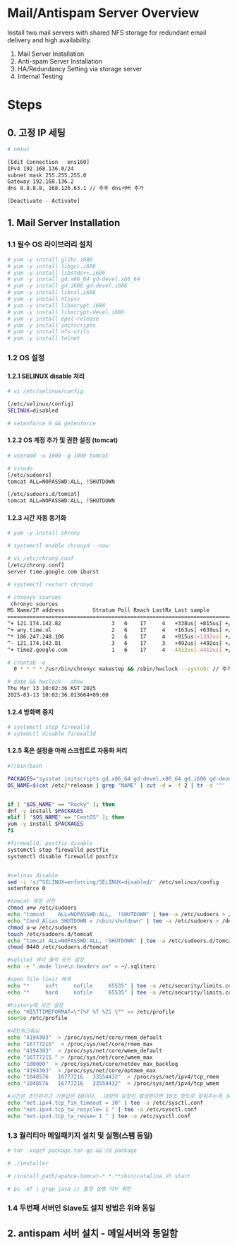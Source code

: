 # Mail/Antispam Server Overview
Install two mail servers with shared NFS storage for redundant email delivery and high availability.

1. Mail Server Installation
2. Anti-spam Server Installation
3. HA/Redundancy Setting via storage server
4. Internal Testing

# Steps

## 0. 고정 IP 세팅
```bash
# nmtui

[Edit Connection - ens160]
IPv4 192.168.136.0/24
subnet mask 255.255.255.0
Gateway 192.168.136.2
dns 8.8.8.8, 168.126.63.1 // 추후 dns서버 추가

[Deactivate - Activate]
```

## 1. Mail Server Installation

### 1.1 필수 OS 라이브러리 설치
```bash
# yum -y install glibc.i686
# yum -y install libgcc.i686
# yum -y install libstdc++.i686
# yum -y install gd.x86_64 gd-devel.x86_64
# yum -y install gd.i686 gd-devel.i686
# yum -y install libnsl.i686
# yum -y install ntsysv
# yum -y install libxcrypt.i686
# yum -y install libxcrypt-devel.i686
# yum -y install epel-release
# yum -y install initscripts
# yum -y install nfs-utils
# yum -y install telnet
```

### 1.2 OS 설정

#### 1.2.1 SELINUX disable 처리
```bash
# vi /etc/selinux/config

[/etc/selinux/config]
SELINUX=disabled

# setenforce 0 && getenforce
```

#### 1.2.2 OS 계정 추가 및 권한 설정 (tomcat)
```bash
# useradd -u 1000 -g 1000 tomcat

# visudo
[/etc/sudoers]
tomcat ALL=NOPASSWD:ALL, !SHUTDOWN

[/etc/sudoers.d/tomcat]
tomcat ALL=NOPASSWD:ALL, !SHUTDOWN
```

#### 1.2.3 시간 자동 동기화
```bash
# yum -y install chrony

# systemctl enable chronyd --now

# vi /etc/chrony.conf
[/etc/chrony.conf]
server time.google.com iburst

# systemctl restart chronyd

# chronyc sources
 chronyc sources
MS Name/IP address         Stratum Poll Reach LastRx Last sample
===============================================================================
^+ 121.174.142.82                3   6    17     4   +338us[ +815us] +/-   30ms
^+ any.time.nl                   2   6    17     4   +163us[ +639us] +/-   20ms
^* 106.247.248.106               2   6    17     4   +915us[+1392us] +/-   26ms
^- 121.174.142.81                3   6    17     3   +492us[ +492us] +/-   31ms
^+ time2.google.com              1   6    17     4  -4412us[-4412us] +/-   30ms

# crontab -e
  0 * * * * /usr/bin/chronyc makestep && /sbin/hwclock --systohc // 주기적 하드웨어 시간 동기화

# date && hwclock --show
Thu Mar 13 10:02:36 KST 2025
2025-03-13 10:02:36.013664+09:00
```

#### 1.2.4 방화벽 중지
```bash
# systemctl stop firewalld
# sytemctl disable firewalld
```

#### 1.2.5 혹은 설정을 아래 스크립트로 자동화 처리
```bash
#!/bin/bash

PACKAGES="sysstat initscripts gd.x86_64 gd-devel.x86_64 gd.i686 gd-devel.i686 bash-completion tcpdump telnet lsof iputils bind-utils net-tools sqlite ntsysv"
OS_NAME=$(cat /etc/*release | grep "NAME" | cut -d = -f 2 | tr -d '"' | head -n 1 | cut -d " " -f1)


if [ "$OS_NAME" == "Rocky" ]; then
dnf -y install $PACKAGES
elif [ "$OS_NAME" == "CentOS" ]; then
yum -y install $PACKAGES
fi

#firewalld, postfix disable
systemctl stop firewalld postfix
systemctl disable firewalld postfix


#selinux disable
sed -i 's/^SELINUX=enforcing/SELINUX=disabled/' /etc/selinux/config
setenforce 0

#tomcat 계정 권한
chmod u+w /etc/sudoers
echo "tomcat    ALL=NOPASSWD:ALL,  !SHUTDOWN" | tee -a /etc/sudoers > /dev/null
echo "Cmnd_Alias SHUTDOWN = /sbin/shutdown" | tee -a /etc/sudoers > /dev/null
chmod u-w /etc/sudoers
touch /etc/sudoers.d/tomcat
echo "tomcat ALL=NOPASSWD:ALL, !SHUTDOWN" | tee -a /etc/sudoers.d/tomcat > /dev/null
chmod 0440 /etc/sudoers.d/tomcat

#sqlite3 쿼리 출력 모드 설정
echo -e ".mode line\n.headers on" > ~/.sqliterc

#open file limit 해제
echo "*     soft     nofile     65535" | tee -a /etc/security/limits.conf
echo "*     hard     nofile     65535" | tee -a /etc/security/limits.conf

#history에 시간 설정
echo "HISTTIMEFORMAT=\"[%F %T %Z] \"" >> /etc/profile
source /etc/profile

#네트워크튜닝
echo "4194303"  > /proc/sys/net/core/rmem_default
echo "16777215"  > /proc/sys/net/core/rmem_max
echo "4194303"  > /proc/sys/net/core/wmem_default
echo "16777215 " > /proc/sys/net/core/wmem_max
echo "100000"  > /proc/sys/net/core/netdev_max_backlog
echo "4194303"  > /proc/sys/net/core/optmem_max
echo "1048576   16777216   33554432"  > /proc/sys/net/ipv4/tcp_rmem
echo "1048576   16777216   33554432"  > /proc/sys/net/ipv4/tcp_wmem

#시간은 초단위이고 기본값은 60이다.  대량의 요청이 발생한다면 10초 정도로 맞춰주는게 권장값이다.
echo "net.ipv4.tcp_fin_timeout = 30" | tee -a /etc/sysctl.conf
echo "net.ipv4.tcp_tw_recycle= 1 " | tee -a /etc/sysctl.conf
echo "net.ipv4.tcp_tw_reuse= 1 " | tee -a /etc/sysctl.conf
```

### 1.3 퀄리티아 메일패키지 설치 및 실행(스팸 동일)
```bash
# tar -xvpzf package.tar.gz && cd package

# ./installer

# /install_path/apahce-tomcat-*.*.**/bin/catalina.sh start

# ps -ef | grep java // 톰캣 실행 여부 확인
```

### 1.4 두번째 서버인 Slave도 설치 방법은 위와 동일

## 2. antispam 서버 설치 - 메일서버와 동일함